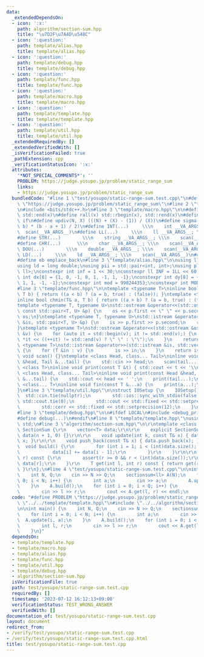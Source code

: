 ```yaml
---
data:
  _extendedDependsOn:
  - icon: ':x:'
    path: algorithm/section-sum.hpp
    title: "\u7D2F\u7A4D\u548C"
  - icon: ':question:'
    path: template/alias.hpp
    title: template/alias.hpp
  - icon: ':question:'
    path: template/debug.hpp
    title: template/debug.hpp
  - icon: ':question:'
    path: template/func.hpp
    title: template/func.hpp
  - icon: ':question:'
    path: template/macro.hpp
    title: template/macro.hpp
  - icon: ':question:'
    path: template/template.hpp
    title: template/template.hpp
  - icon: ':question:'
    path: template/util.hpp
    title: template/util.hpp
  _extendedRequiredBy: []
  _extendedVerifiedWith: []
  _isVerificationFailed: true
  _pathExtension: cpp
  _verificationStatusIcon: ':x:'
  attributes:
    '*NOT_SPECIAL_COMMENTS*': ''
    PROBLEM: https://judge.yosupo.jp/problem/static_range_sum
    links:
    - https://judge.yosupo.jp/problem/static_range_sum
  bundledCode: "#line 1 \"test/yosupo/static-range-sum.test.cpp\"\n#define PROBLEM\
    \ \"https://judge.yosupo.jp/problem/static_range_sum\"\n#line 2 \"template/template.hpp\"\
    \n#include <bits/stdc++.h>\n#line 3 \"template/macro.hpp\"\n\n#define all(x) std::begin(x),\
    \ std::end(x)\n#define rall(x) std::rbegin(x), std::rend(x)\n#define elif else\
    \ if\n#define updiv(N, X) (((N) + (X) - (1)) / (X))\n#define sigma(a, b) ((a +\
    \ b) * (b - a + 1) / 2)\n#define INT(...)     \\\n    int __VA_ARGS__; \\\n  \
    \  scan(__VA_ARGS__)\n#define LL(...)     \\\n    ll __VA_ARGS__; \\\n    scan(__VA_ARGS__)\n\
    #define STR(...)        \\\n    string __VA_ARGS__; \\\n    scan(__VA_ARGS__)\n\
    #define CHR(...)      \\\n    char __VA_ARGS__; \\\n    scan(__VA_ARGS__)\n#define\
    \ DOU(...)        \\\n    double __VA_ARGS__; \\\n    scan(__VA_ARGS__)\n#define\
    \ LD(...)     \\\n    ld __VA_ARGS__; \\\n    scan(__VA_ARGS__)\n#define pb push_back\n\
    #define eb emplace_back\n#line 3 \"template/alias.hpp\"\n\nusing ll = long long;\n\
    using ld = long double;\nusing pii = std::pair<int, int>;\nusing pll = std::pair<ll,\
    \ ll>;\nconstexpr int inf = 1 << 30;\nconstexpr ll INF = 1LL << 60;\nconstexpr\
    \ int dx[8] = {1, 0, -1, 0, 1, -1, 1, -1};\nconstexpr int dy[8] = {0, 1, 0, -1,\
    \ 1, 1, -1, -1};\nconstexpr int mod = 998244353;\nconstexpr int MOD = 1e9 + 7;\n\
    #line 3 \"template/func.hpp\"\n\ntemplate <typename T>\ninline bool chmax(T& a,\
    \ T b) { return ((a < b) ? (a = b, true) : (false)); }\ntemplate <typename T>\n\
    inline bool chmin(T& a, T b) { return ((a > b) ? (a = b, true) : (false)); }\n\
    template <typename T, typename U>\nstd::ostream &operator<<(std::ostream &os,\
    \ const std::pair<T, U> &p) {\n    os << p.first << \" \" << p.second;\n    return\
    \ os;\n}\ntemplate <typename T, typename U>\nstd::istream &operator>>(std::istream\
    \ &is, std::pair<T, U> &p) {\n    is >> p.first >> p.second;\n    return is;\n\
    }\ntemplate <typename T>\nstd::ostream &operator<<(std::ostream &os, const std::vector<T>\
    \ &v) {\n    for (auto it = std::begin(v); it != std::end(v);) {\n        os <<\
    \ *it << ((++it) != std::end(v) ? \" \" : \"\");\n    }\n    return os;\n}\ntemplate\
    \ <typename T>\nstd::istream &operator>>(std::istream &is, std::vector<T> &v)\
    \ {\n    for (T &in : v) {\n        is >> in;\n    }\n    return is;\n}\ninline\
    \ void scan() {}\ntemplate <class Head, class... Tail>\ninline void scan(Head\
    \ &head, Tail &...tail) {\n    std::cin >> head;\n    scan(tail...);\n}\ntemplate\
    \ <class T>\ninline void print(const T &t) { std::cout << t << '\\n'; }\ntemplate\
    \ <class Head, class... Tail>\ninline void print(const Head &head, const Tail\
    \ &...tail) {\n    std::cout << head << ' ';\n    print(tail...);\n}\ntemplate\
    \ <class... T>\ninline void fin(const T &...a) {\n    print(a...);\n    exit(0);\n\
    }\n#line 3 \"template/util.hpp\"\n\nstruct IOSetup {\n    IOSetup() {\n      \
    \  std::cin.tie(nullptr);\n        std::ios::sync_with_stdio(false);\n       \
    \ std::cout.tie(0);\n        std::cout << std::fixed << std::setprecision(12);\n\
    \        std::cerr << std::fixed << std::setprecision(12);\n    }\n} IOSetup;\n\
    #line 3 \"template/debug.hpp\"\n\n#ifdef LOCAL\n#include <debug_print.hpp>\n#else\n\
    #define debug(...)\n#endif\n#line 8 \"template/template.hpp\"\nusing namespace\
    \ std;\n#line 3 \"algorithm/section-sum.hpp\"\n\r\ntemplate <class T>\r\nstruct\
    \ SectionSum {\r\n    vector<T> data;\r\n\r\n    explicit SectionSum(int n) :\
    \ data(n + 1, 0) {}\r\n\r\n    void update(int k, const T& x) { data[k + 1] =\
    \ x; }\r\n\r\n    void push_back(const T& x) { data.push_back(x); }\r\n\r\n  \
    \  void build() {\r\n        for (int i = 1; i < (int)data.size(); i++) {\r\n\
    \            data[i] += data[i - 1];\r\n        }\r\n    }\r\n\r\n    T get(int\
    \ r) const {\r\n        assert(r >= 0 && r < (int)data.size());\r\n        return\
    \ data[r];\r\n    }\r\n    T get(int l, int r) const { return get(r) - get(l);\
    \ }\r\n};\n#line 4 \"test/yosupo/static-range-sum.test.cpp\"\n\nint main() {\n\
    \    int N, Q;\n    cin >> N >> Q;\n    sectionsum<ll> A(N);\n    for (int i =\
    \ 0; i < N; i++) {\n        int a;\n        cin >> a;\n        A.update(i, a);\n\
    \    }\n    A.build();\n    for (int i = 0; i < Q; i++) {\n        int l, r;\n\
    \        cin >> l >> r;\n        cout << A.get(l, r) << endl;\n    }\n}\n"
  code: "#define PROBLEM \"https://judge.yosupo.jp/problem/static_range_sum\"\n#include\
    \ \"../../template/template.hpp\"\n#include \"../../algorithm/section-sum.hpp\"\
    \n\nint main() {\n    int N, Q;\n    cin >> N >> Q;\n    sectionsum<ll> A(N);\n\
    \    for (int i = 0; i < N; i++) {\n        int a;\n        cin >> a;\n      \
    \  A.update(i, a);\n    }\n    A.build();\n    for (int i = 0; i < Q; i++) {\n\
    \        int l, r;\n        cin >> l >> r;\n        cout << A.get(l, r) << endl;\n\
    \    }\n}"
  dependsOn:
  - template/template.hpp
  - template/macro.hpp
  - template/alias.hpp
  - template/func.hpp
  - template/util.hpp
  - template/debug.hpp
  - algorithm/section-sum.hpp
  isVerificationFile: true
  path: test/yosupo/static-range-sum.test.cpp
  requiredBy: []
  timestamp: '2023-07-12 16:12:13+09:00'
  verificationStatus: TEST_WRONG_ANSWER
  verifiedWith: []
documentation_of: test/yosupo/static-range-sum.test.cpp
layout: document
redirect_from:
- /verify/test/yosupo/static-range-sum.test.cpp
- /verify/test/yosupo/static-range-sum.test.cpp.html
title: test/yosupo/static-range-sum.test.cpp
---
```

